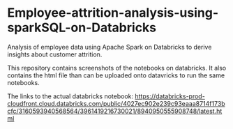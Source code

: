 # Employee-attrition-analysis-using-sparkSQL-on-Databricks
Analysis of employee data using Apache Spark on Databricks to derive insights about customer attrition. 

This repository contains screenshots of the notebooks on databricks. It also contains the html file than can be uploaded onto datavricks to run the same notebooks.

The links to the actual databricks notebook: https://databricks-prod-cloudfront.cloud.databricks.com/public/4027ec902e239c93eaaa8714f173bcfc/3160593940568564/3961419216730021/8940950555908748/latest.html



